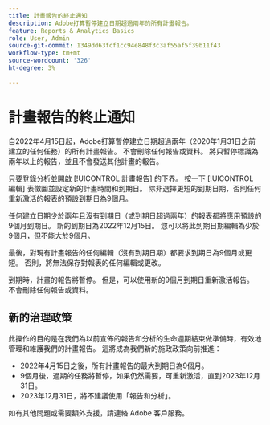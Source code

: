 ```yaml
---
title: 計畫報告的終止通知
description: Adobe打算暫停建立日期超過兩年的所有計畫報告。
feature: Reports & Analytics Basics
role: User, Admin
source-git-commit: 1349dd63fcf1cc94e848f3c3af55af5f39b11f43
workflow-type: tm+mt
source-wordcount: '326'
ht-degree: 3%

---
```



# 計畫報告的終止通知

自2022年4月15日起，Adobe打算暫停建立日期超過兩年（2020年1月31日之前建立的任何任務）的所有計畫報告。 不會刪除任何報告或資料。 將只暫停標識為兩年以上的報告，並且不會發送其他計畫的報告。

只要登錄分析並開啟 [!UICONTROL 計畫報告] 的下界。 按一下 [!UICONTROL 編輯] 表徵圖並設定新的計畫時間和到期日。 除非選擇更短的到期日期，否則任何重新激活的報表的預設到期日為9個月。

任何建立日期少於兩年且沒有到期日（或到期日超過兩年）的報表都將應用預設的9個月到期日。 新的到期日為2022年12月15日。 您可以將此到期日期編輯為少於9個月，但不能大於9個月。

最後，對現有計畫報告的任何編輯（沒有到期日期）都要求到期日為9個月或更短。 否則，將無法保存對報表的任何編輯或更改。

到期時，計畫的報告將暫停。 但是，可以使用新的9個月到期日重新激活報告。 不會刪除任何報告或資料。

## 新的治理政策

此操作的目的是在我們為以前宣佈的報告和分析的生命週期結束做準備時，有效地管理和維護我們的計畫報告。 這將成為我們新的施政政策向前推進：

* 2022年4月15日之後，所有計畫報告的最大到期日為9個月。
* 9個月後，過期的任務將暫停，如果仍然需要，可重新激活，直到2023年12月31日。
* 2023年12月31日，將不建議使用「報告和分析」。

如有其他問題或需要額外支援，請連絡 Adobe 客戶服務。

